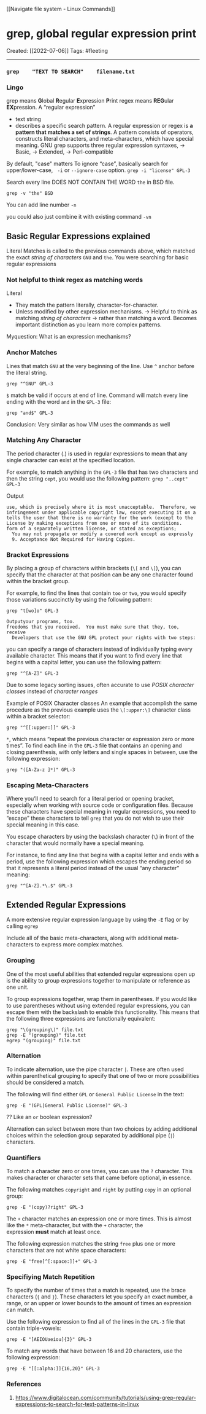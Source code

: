 [[Navigate file system - Linux Commands]]

# grep, global regular expression print
Created:  [[2022-07-06]]
Tags: #fleeting 

---
### `grep    "TEXT TO SEARCH"    filename.txt`


### Lingo
grep means **G**lobal **R**egular **E**xpression **P**rint
regex means **REG**ular **EX**pression. 
A “regular expression” 
- text string 
- describes a specific search pattern.
A regular expression or regex is **a pattern that matches a set of strings**. A pattern consists of operators, constructs literal characters, and meta-characters, which have special meaning. GNU grep supports 
three regular expression syntaxes, 
-> Basic, 
-> Extended, 
-> Perl-compatible






By default, "case" matters
To ignore “case”, basically search for upper/lower-case,  
`-i` or `--ignore-case` option.
`grep -i "license" GPL-3`



Search every line 
DOES NOT CONTAIN THE WORD `the` in BSD file.
```
grep -v "the" BSD
```


You can add line number
`-n`

you could also just combine it with existing command
`-vn`


## Basic Regular Expressions explained
Literal Matches is called to the previous commands above, 
which matched the exact *string of characters* `GNU` and `the`. 
You were searching for basic regular expressions 


### Not helpful to think regex as matching words
Literal
- They match the pattern literally, character-for-character.
- Unless modified by other expression mechanisms.
-> Helpful to think as matching *string of characters* 
-> rather than matching a word. 
Becomes important distinction as you learn more complex patterns. 

Myquestion: What is an expression mechanisms?


### Anchor Matches
Lines that match `GNU` at the very beginning of the line. 
Use `^` anchor before the literal string.
```
grep "^GNU" GPL-3
```


`$` match be valid if occurs at end of line.
Command will match every line ending with the word `and` in the `GPL-3` file:
```
grep "and$" GPL-3
```


Conclusion: Very similar as how VIM uses the commands as well




### Matching Any Character

The period character (.) is used in regular expressions to mean that any single character can exist at the specified location.

For example, to match anything in the `GPL-3` file that has two characters and then the string `cept`, you would use the following pattern:
`grep "..cept" GPL-3`

Output
```
use, which is precisely where it is most unacceptable.  Therefore, we
infringement under applicable copyright law, except executing it on a
tells the user that there is no warranty for the work (except to the
License by making exceptions from one or more of its conditions.
form of a separately written license, or stated as exceptions;
  You may not propagate or modify a covered work except as expressly
  9. Acceptance Not Required for Having Copies.
```


### Bracket Expressions

By placing a group of characters within brackets (`\[` and `\]`), you can specify that the character at that position can be any one character found within the bracket group.

For example, to find the lines that contain `too` or `two`, you would specify those variations succinctly by using the following pattern:

```
grep "t[wo]o" GPL-3
```

```
Outputyour programs, too.
freedoms that you received.  You must make sure that they, too, receive
  Developers that use the GNU GPL protect your rights with two steps:
```


you can specify a range of characters instead of individually typing every available character.
This means that if you want to find every line that begins with a capital letter, you can use the following pattern:
```
grep "^[A-Z]" GPL-3
```


Due to some legacy sorting issues, 
often accurate to use *POSIX character classes* instead of *character ranges* 

Example of POSIX Character classes
An example that accomplish the same procedure as the previous example uses the `\[:upper:\]` character class within a bracket selector:
```
grep "^[[:upper:]]" GPL-3
```




`*`, which means “repeat the previous character or expression zero or more times”.
To find each line in the `GPL-3` file that contains an opening and closing parenthesis, with only letters and single spaces in between, use the following expression:

```
grep "([A-Za-z ]*)" GPL-3
```



### Escaping Meta-Characters
Where you’ll need to search for a literal period or opening bracket, 
especially when working with source code or configuration files. 
Because these characters have special meaning in regular expressions, 
you need to “escape” these characters to tell `grep` that you do not wish to use their special meaning in this case.

You escape characters by using the backslash character (`\`) in front of the character that would normally have a special meaning.


For instance, to find any line that begins with a capital letter and ends with a period, use the following expression which escapes the ending period so that it represents a literal period instead of the usual “any character” meaning:

```
grep "^[A-Z].*\.$" GPL-3
```




## Extended Regular Expressions
A more extensive regular expression language by 
using the `-E` flag or by 
calling `egrep` 

Include all of the basic meta-characters, 
along with additional meta-characters to express more complex matches.

### Grouping
One of the most useful abilities that extended regular expressions open up is the ability to group expressions together to manipulate or reference as one unit.

To group expressions together, wrap them in parentheses. If you would like to use parentheses without using extended regular expressions, you can escape them with the backslash to enable this functionality. This means that the following three expressions are functionally equivalent:

```
grep "\(grouping\)" file.txt
grep -E "(grouping)" file.txt
egrep "(grouping)" file.txt
```

### Alternation
To indicate alternation, use the pipe character `|`. These are often used within parenthetical grouping to specify that one of two or more possibilities should be considered a match.

The following will find either `GPL` or `General Public License` in the text:

```
grep -E "(GPL|General Public License)" GPL-3
```

?? Like an `or` boolean expression?

Alternation can select between more than two choices by adding additional choices within the selection group separated by additional pipe (`|`) characters.

### Quantifiers
To match a character zero or one times, you can use the `?` character. This makes character or character sets that came before optional, in essence.

The following matches `copyright` and `right` by putting `copy` in an optional group:

```
grep -E "(copy)?right" GPL-3
```
The `+` character matches an expression one or more times. This is almost like the `*` meta-character, but with the `+` character, the expression **must** match at least once.

The following expression matches the string `free` plus one or more characters that are not white space characters:
```
grep -E "free[^[:space:]]+" GPL-3
```


### Specifiying Match Repetition

To specify the number of times that a match is repeated, use the brace characters (`{` and `}`). These characters let you specify an exact number, a range, or an upper or lower bounds to the amount of times an expression can match.

Use the following expression to find all of the lines in the `GPL-3` file that contain triple-vowels:

```
grep -E "[AEIOUaeiou]{3}" GPL-3
```

To match any words that have between 16 and 20 characters, use the following expression:

```
grep -E "[[:alpha:]]{16,20}" GPL-3
```




### References
1. https://www.digitalocean.com/community/tutorials/using-grep-regular-expressions-to-search-for-text-patterns-in-linux